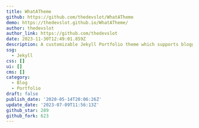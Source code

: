```yaml
---
title: WhatATheme
github: https://github.com/thedevslot/WhatATheme
demo: https://thedevslot.github.io/WhatATheme/
author: thedevslot
author_link: https://github.com/thedevslot
date: 2023-11-30T12:49:01.859Z
description: A customizable Jekyll Portfolio theme which supports blogging.
ssg:
  - Jekyll
css: []
ui: []
cms: []
category:
  - Blog
  - Portfolio
draft: false
publish_date: '2020-05-14T20:06:26Z'
update_date: '2023-07-09T11:56:13Z'
github_star: 289
github_fork: 623
---
```

